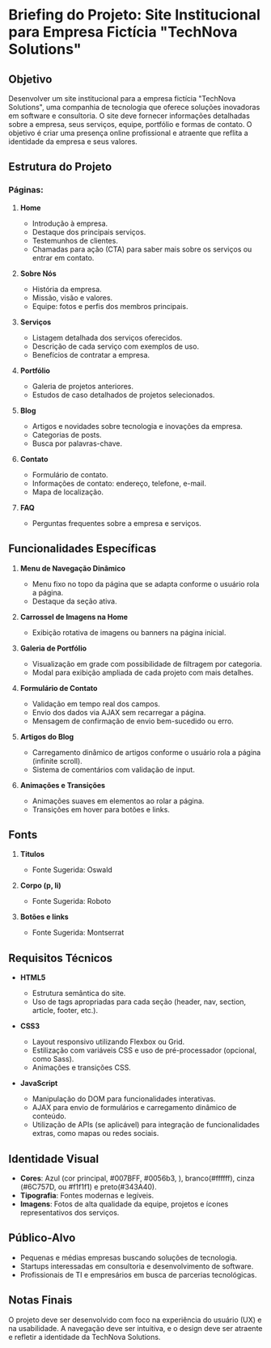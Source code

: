 # Briefing do Projeto: Site Institucional para Empresa Fictícia "TechNova Solutions"

## Objetivo
Desenvolver um site institucional para a empresa fictícia "TechNova Solutions", uma companhia de tecnologia que oferece soluções inovadoras em software e consultoria. O site deve fornecer informações detalhadas sobre a empresa, seus serviços, equipe, portfólio e formas de contato. O objetivo é criar uma presença online profissional e atraente que reflita a identidade da empresa e seus valores.

## Estrutura do Projeto

### Páginas:
1. **Home**
   - Introdução à empresa.
   - Destaque dos principais serviços.
   - Testemunhos de clientes.
   - Chamadas para ação (CTA) para saber mais sobre os serviços ou entrar em contato.

2. **Sobre Nós**
   - História da empresa.
   - Missão, visão e valores.
   - Equipe: fotos e perfis dos membros principais.

3. **Serviços**
   - Listagem detalhada dos serviços oferecidos.
   - Descrição de cada serviço com exemplos de uso.
   - Benefícios de contratar a empresa.

4. **Portfólio**
   - Galeria de projetos anteriores.
   - Estudos de caso detalhados de projetos selecionados.

5. **Blog**
   - Artigos e novidades sobre tecnologia e inovações da empresa.
   - Categorias de posts.
   - Busca por palavras-chave.

6. **Contato**
   - Formulário de contato.
   - Informações de contato: endereço, telefone, e-mail.
   - Mapa de localização.

7. **FAQ**
   - Perguntas frequentes sobre a empresa e serviços.

## Funcionalidades Específicas

1. **Menu de Navegação Dinâmico**
   - Menu fixo no topo da página que se adapta conforme o usuário rola a página.
   - Destaque da seção ativa.

2. **Carrossel de Imagens na Home**
   - Exibição rotativa de imagens ou banners na página inicial.

3. **Galeria de Portfólio**
   - Visualização em grade com possibilidade de filtragem por categoria.
   - Modal para exibição ampliada de cada projeto com mais detalhes.

4. **Formulário de Contato**
   - Validação em tempo real dos campos.
   - Envio dos dados via AJAX sem recarregar a página.
   - Mensagem de confirmação de envio bem-sucedido ou erro.

5. **Artigos do Blog**
   - Carregamento dinâmico de artigos conforme o usuário rola a página (infinite scroll).
   - Sistema de comentários com validação de input.

6. **Animações e Transições**
   - Animações suaves em elementos ao rolar a página.
   - Transições em hover para botões e links.

## Fonts

1. **Titulos**
   - Fonte Sugerida: Oswald

2. **Corpo (p, li)**
   - Fonte Sugerida: Roboto

3. **Botões e links**
    - Fonte Sugerida: Montserrat

## Requisitos Técnicos

- **HTML5**
  - Estrutura semântica do site.
  - Uso de tags apropriadas para cada seção (header, nav, section, article, footer, etc.).

- **CSS3**
  - Layout responsivo utilizando Flexbox ou Grid.
  - Estilização com variáveis CSS e uso de pré-processador (opcional, como Sass).
  - Animações e transições CSS.

- **JavaScript**
  - Manipulação do DOM para funcionalidades interativas.
  - AJAX para envio de formulários e carregamento dinâmico de conteúdo.
  - Utilização de APIs (se aplicável) para integração de funcionalidades extras, como mapas ou redes sociais.

## Identidade Visual

- **Cores**: Azul (cor principal, #007BFF, #0056b3, ), branco(#ffffff), cinza (#6C757D, ou #f1f1f1) e preto(#343A40).
- **Tipografia**: Fontes modernas e legíveis.
- **Imagens**: Fotos de alta qualidade da equipe, projetos e ícones representativos dos serviços.

## Público-Alvo

- Pequenas e médias empresas buscando soluções de tecnologia.
- Startups interessadas em consultoria e desenvolvimento de software.
- Profissionais de TI e empresários em busca de parcerias tecnológicas.

## Notas Finais

O projeto deve ser desenvolvido com foco na experiência do usuário (UX) e na usabilidade. A navegação deve ser intuitiva, e o design deve ser atraente e refletir a identidade da TechNova Solutions.
